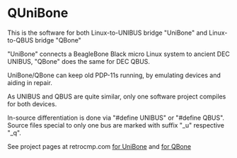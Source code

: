 # QUniBone
This is the software for both
Linux-to-UNIBUS bridge "UniBone"
and
Linux-to-QBUS bridge "QBone"

"UniBone" connects a BeagleBone Black micro Linux system to ancient DEC UNIBUS,
"QBone" does the same for DEC QBUS.

UniBone/QBone can keep old PDP-11s running, by emulating devices and aiding in repair.

As UNIBUS and QBUS are quite similar, only one software project compiles for both devices.

In-source differentiation is done via "#define UNIBUS" or "#define QBUS".
Source files special to only one bus are marked with suffix "_u" respective "_q".

See project pages at retrocmp.com [for UniBone](http://retrocmp.com/projects/unibone/) and [for QBone](http://retrocmp.com/projects/qbone/)
